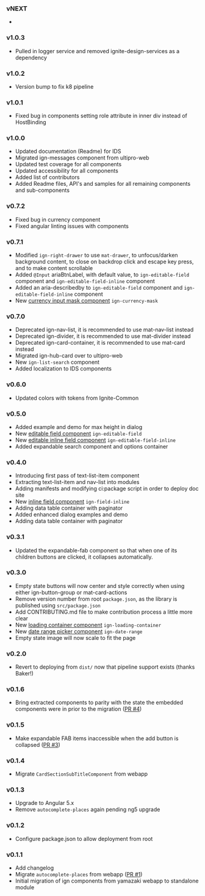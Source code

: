 ### vNEXT
-

### v1.0.3
- Pulled in logger service and removed ignite-design-services as a dependency

### v1.0.2
- Version bump to fix k8 pipeline

### v1.0.1
- Fixed bug in components setting role attribute in inner div instead of HostBinding

### v1.0.0
- Updated documentation (Readme) for IDS
- Migrated ign-messages component from ultipro-web
- Updated test coverage for all components
- Updated accessibility for all components
- Added list of contributors
- Added Readme files, API's and samples for all remaining components and sub-components

### v0.7.2
- Fixed bug in currency component
- Fixed angular linting issues with components

### v0.7.1
- Modified `ign-right-drawer` to use `mat-drawer`, to unfocus/darken background content, to close on backdrop click and escape key press, and to make content scrollable
- Added `@Input` ariaBtnLabel, with default value, to `ign-editable-field` component and `ign-editable-field-inline` component
- Added an aria-describedby to `ign-editable-field` component and `ign-editable-field-inline` component
- New [currency input mask component](./src/currency-input-mask/currency-input-mask.md) `ign-currency-mask`

### v0.7.0
- Deprecated ign-nav-list, it is recommended to use mat-nav-list instead
- Deprecated ign-divider, it is recommended to use mat-divider instead
- Deprecated ign-card-container, it is recommended to use mat-card instead
- Migrated ign-hub-card over to ultipro-web
- New `ign-list-search` component
- Added localization to IDS components

### v0.6.0
- Updated colors with tokens from Ignite-Common

### v0.5.0
- Added example and demo for max height in dialog
- New [editable field component](./src/field/README.md#editable-field-component) `ign-editable-field`
- New [editable inline field component](./src/field/README.md#editable-inline-field-component) `ign-editable-field-inline`
- Added expandable search component and options container

### v0.4.0
- Introducing first pass of text-list-item component
- Extracting text-list-item and nav-list into modules
- Adding manifests and modifying ci:package script in order to deploy doc site
- New [inline field component](./src/field/README.md#inline-field-component) `ign-field-inline`
- Adding data table container with paginator
- Added enhanced dialog examples and demo
- Adding data table container with paginator

### v0.3.1
- Updated the expandable-fab component so that when one of its children buttons are clicked, it collapses automatically.

### v0.3.0
- Empty state buttons will now center and style correctly when using either ign-button-group or mat-card-actions
- Remove version number from root `package.json`, as the library is published using `src/package.json`
- Add CONTRIBUTING.md file to make contribution process a little more clear
- New [loading container component](./src/loading-container/README.md) `ign-loading-container`
- New [date range picker component](./src/date-range/README.md) `ign-date-range`
- Empty state image will now scale to fit the page

### v0.2.0
- Revert to deploying from `dist/` now that pipeline support exists (thanks Baker!)

### v0.1.6
- Bring extracted components to parity with the state the embedded components were in prior to the migration ([PR #4](http://devgit:7990/projects/NUI/repos/ignite-design-system/pull-requests/4/overview))

### v0.1.5
- Make expandable FAB items inaccessible when the add button is collapsed ([PR #3](http://devgit:7990/projects/NUI/repos/ignite-design-system/pull-requests/3/overview))

### v0.1.4
- Migrate `CardSectionSubTitleComponent` from webapp

### v0.1.3
- Upgrade to Angular 5.x
- Remove `autocomplete-places` again pending ng5 upgrade

### v0.1.2
- Configure package.json to allow deployment from root

### v0.1.1
- Add changelog
- Migrate `autocomplete-places` from webapp ([PR #1](http://devgit.dev.us.corp:7990/projects/NUI/repos/ignite-design-system/pull-requests/1/overview))
- Initial migration of ign components from yamazaki webapp to standalone module
